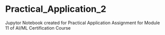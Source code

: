 # Practical_Application_2
Jupytor Notebook created for Practical Application Assignment for Module 11 of AI/ML Certification Course

